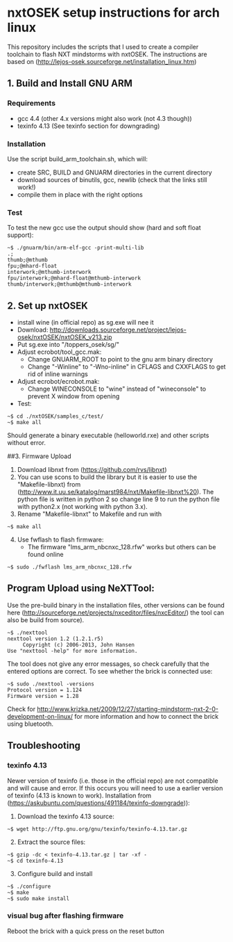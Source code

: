 # nxtOSEK setup instructions for arch linux
This repository includes the scripts that I used to create a compiler toolchain to flash NXT mindstorms with nxtOSEK. The instructions are based on (http://lejos-osek.sourceforge.net/installation_linux.htm)

## 1. Build and Install GNU ARM 

### Requirements
* gcc 4.4 (other 4.x versions might also work (not 4.3 though))
* texinfo 4.13 (See texinfo section for downgrading)

### Installation
Use the script build_arm_toolchain.sh, which will:
* create SRC, BUILD and GNUARM directories in the current directory
* download sources of binutils, gcc, newlib (check that the links still work!) 
* compile them in place with the right options

### Test

To test the new gcc use the output should show (hard and soft float support):
```console
~$ ./gnuarm/bin/arm-elf-gcc -print-multi-lib
.;
thumb;@mthumb
fpu;@mhard-float
interwork;@mthumb-interwork
fpu/interwork;@mhard-float@mthumb-interwork
thumb/interwork;@mthumb@mthumb-interwork
```

## 2. Set up nxtOSEK


* install wine (in official repo) as sg.exe will nee it
* Download: http://downloads.sourceforge.net/project/lejos-osek/nxtOSEK/nxtOSEK_v213.zip
* Put sg.exe into "/toppers_osek/sg/" 
* Adjust ecrobot/tool_gcc.mak:
	* Change GNUARM_ROOT to point to the gnu arm binary directory
	* Change "-Winline" to "-Wno-inline" in CFLAGS and CXXFLAGS to get rid of inline warnings
* Adjust ecrobot/ecrobot.mak: 
	* Change WINECONSOLE to "wine" instead of "wineconsole" to prevent X window from opening
* Test:
```console
~$ cd ./nxtOSEK/samples_c/test/
~$ make all
```
Should generate a binary executable (helloworld.rxe) and other scripts without error.
 

##3. Firmware Upload	
1. Download libnxt from (https://github.com/rvs/libnxt)
2. You can use scons to build the library but it is easier to use the "Makefile-libnxt) from (http://www.it.uu.se/katalog/marst984/nxt/Makefile-libnxt%20). 
The python file is written in python 2 so change line 9 to run the python file with python2.x (not working with python 3.x).
3. Rename "Makefile-libnxt" to Makefile and run with
```console
~$ make all
```
4. Use fwflash to flash firmware:
	* The firmware "lms_arm_nbcnxc_128.rfw" works but others can be found online
```console
~$ sudo ./fwflash lms_arm_nbcnxc_128.rfw
```

## Program Upload using NeXTTool:
Use the pre-build binary in the installation files, other versions can be found here (http://sourceforge.net/projects/nxceditor/files/nxcEditor/) the tool can also be build from source).
```console
~$ ./nexttool 
nexttool version 1.2 (1.2.1.r5)
     Copyright (c) 2006-2013, John Hansen
Use "nexttool -help" for more information.
```
The tool does not give any error messages, so check carefully that the entered options are correct. To see whether the brick is connected use:
```console
~$ sudo ./nexttool -versions
Protocol version = 1.124
Firmware version = 1.28
```
Check for http://www.krizka.net/2009/12/27/starting-mindstorm-nxt-2-0-development-on-linux/ for more information and how to connect the brick using bluetooth.




## Troubleshooting
### texinfo 4.13
Newer version of texinfo (i.e. those in the official repo) are not compatible and will cause and error. 
If this occurs you will need to use a earlier version of texinfo (4.13 is known to work).
Installation from (https://askubuntu.com/questions/491184/texinfo-downgrade)):
1. Download the texinfo 4.13 source:
```console
~$ wget http://ftp.gnu.org/gnu/texinfo/texinfo-4.13.tar.gz
```
2. Extract the source files:
```console
~$ gzip -dc < texinfo-4.13.tar.gz | tar -xf -
~$ cd texinfo-4.13
```
3. Configure build and install
```console
~$ ./configure
~$ make
~$ sudo make install
```
### visual bug after flashing firmware
Reboot the brick with a quick press on the reset button
